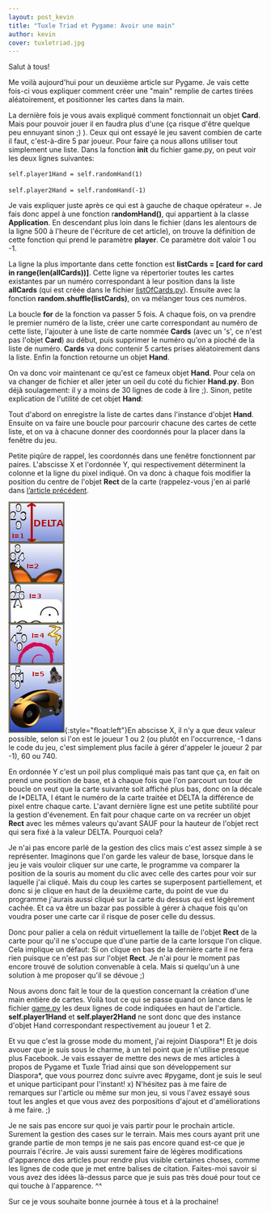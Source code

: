 ```yaml
---
layout: post_kevin
title: "Tuxle Triad et Pygame: Avoir une main"
author: kevin
cover: tuxletriad.jpg
---
```


Salut à tous!

Me voilà aujourd'hui pour un deuxième article sur Pygame. Je vais cette fois-ci vous expliquer comment créer une "main" remplie de cartes tirées aléatoirement, et positionner les cartes dans la main.

La dernière fois je vous avais expliqué comment fonctionnait un objet **Card**. Mais pour pouvoir jouer il en faudra plus d'une (ça risque d'être quelque peu ennuyant sinon ;) ). Ceux qui ont essayé le jeu savent combien de carte il faut, c'est-à-dire 5 par joueur. Pour faire ça nous allons utiliser tout simplement une liste. Dans la fonction **__init__** du fichier  game.py, on peut voir les deux lignes suivantes:

	self.player1Hand = self.randomHand(1)

	self.player2Hand = self.randomHand(-1)

<!--break-->
Je vais expliquer juste après ce qui est à gauche de chaque opérateur =. Je fais donc appel à une fonction r**andomHand()**, qui appartient à la classe **Application**. En descendant plus loin dans le fichier (dans les alentours de la ligne 500 à l'heure de l'écriture de cet article), on trouve la définition de cette fonction qui prend le paramètre **player**. Ce paramètre doit valoir 1 ou -1.

La ligne la plus importante dans cette fonction est **listCards = [card for card in range(len(allCards))]**. Cette ligne va répertorier toutes les cartes existantes par un numéro correspondant à leur position dans la liste **allCards** (qui est créée dans le fichier <u>listOfCards.py</u>). Ensuite avec la fonction **random.shuffle(listCards)**, on va mélanger tous ces numéros.

La boucle **for** de la fonction va passer 5 fois. A chaque fois, on va prendre le premier numéro de la liste, créer une carte correspondant au numéro de cette liste, l'ajouter à une liste de carte nommée **Cards** (avec un 's', ce n'est pas l'objet **Card**) au début, puis supprimer le numéro qu'on a pioché de la liste de numéro. **Cards** va donc contenir 5 cartes prises aléatoirement dans la liste. Enfin la fonction retourne un objet **Hand**.

On va donc voir maintenant ce qu'est ce fameux objet **Hand**. Pour cela on va changer de fichier et aller jeter un oeil du coté du fichier **Hand.py**.  Bon déjà soulagement: il y a moins de 30 lignes de code à lire ;). Sinon, petite explication de l'utilité de cet objet **Hand**:

Tout d'abord on enregistre la liste de cartes dans l'instance d'objet **Hand**. Ensuite on va faire une boucle pour parcourir chacune des cartes de cette liste, et on va à chacune donner des coordonnés pour la placer dans la fenêtre du jeu.

Petite piqûre de rappel, les coordonnés dans une fenêtre fonctionnent par paires. L'abscisse X et l'ordonnée Y, qui respectivement déterminent la colonne et la ligne du pixel indiqué. On va donc à chaque fois modifier la position du centre de l'objet **Rect** de la carte (rappelez-vous j'en ai parlé dans [l’article précédent](/2014/08/17/introduction-a-pygame.html).

![Pygame01](/images/pygame01.png){:style="float:left"}En abscisse X, il n'y a que deux valeur possible, selon si l'on est le joueur 1 ou 2 (ou plutôt en l'occurrence, -1 dans le code du jeu, c'est simplement plus facile à gérer d'appeler le joueur 2 par -1), 60 ou 740.

En ordonnée Y c'est un poil plus compliqué mais pas tant que ça, en fait on prend une position de base, et à chaque fois que l'on parcourt un tour de boucle on veut que la carte suivante soit affiché plus bas, donc on la décale de I*DELTA, I étant le numéro de la carte traitée et DELTA la différence de pixel entre chaque carte.
L'avant dernière ligne est une petite subtilité pour la gestion d'évenement. En fait pour chaque carte on va recréer un objet **Rect** avec les mêmes valeurs qu'avant SAUF pour la hauteur de l'objet rect qui sera fixé à la valeur DELTA. Pourquoi cela?

Je n'ai pas encore parlé de la gestion des clics mais c'est assez simple à se représenter. Imaginons que l'on garde les valeur de base, lorsque dans le jeu je vais vouloir cliquer sur une carte, le programme va comparer la position de la souris au moment du clic avec celle des cartes pour voir sur laquelle j'ai cliqué. Mais du coup les cartes se superposent partiellement, et donc si je clique en haut de la deuxième carte, du point de vue du programme j'aurais aussi cliqué sur la carte du dessus qui est légèrement cachée. Et ca va être un bazar pas possible à gérer à chaque fois qu'on voudra poser une carte car il risque de poser celle du dessus.

Donc pour palier a cela on réduit virtuellement la taille de l'objet **Rect** de la carte pour qu'il ne s'occupe que d'une partie de la carte lorsque l'on clique. Cela implique un défaut: Si on clique en bas de la dernière carte il ne fera rien puisque ce n'est pas sur l'objet **Rect**. Je n'ai pour le moment pas encore trouvé de solution convenable à cela. Mais si quelqu'un à une solution à me proposer qu'il se dévoue ;)

Nous avons donc fait le tour de la question concernant la création d'une main entière de cartes. Voilà tout ce qui se passe quand on lance dans le fichier <u>game.py</u> les deux lignes de code indiquées en haut de l'article. **self.player1Hand** et **self.player2Hand** ne sont donc que des instance d'objet Hand correspondant respectivement au joueur 1 et 2.

Et vu que c'est la grosse mode du moment, j'ai rejoint Diaspora*! Et je dois avouer que je suis sous le charme, à un tel point que je n'utilise presque plus Facebook. Je vais essayer de mettre des news de mes articles à propos de Pygame et Tuxle Triad ainsi que son développement sur Diaspora*, que vous pourrez donc suivre avec  #pygame, dont je suis le seul et unique participant pour l'instant! x) N'hésitez pas à me faire de remarques sur l'article ou même sur mon jeu, si vous l'avez essayé sous tout les angles et que vous avez des porpositions d'ajout et d'améliorations à me faire. ;)

Je ne sais pas encore sur quoi je vais partir pour le prochain article. Surement la gestion des cases sur le terrain. Mais mes cours ayant prit une grande partie de mon temps je ne sais pas encore quand est-ce que je pourrais l'écrire. Je vais aussi surement faire de légères modifications d'apparence des articles pour rendre plus visible  certaines choses, comme les lignes de code que je met entre balises de citation. Faites-moi savoir si vous avez des idées là-dessus parce que je suis pas très doué pour tout ce qui touche à l'apparence. ^^

Sur ce je vous souhaite bonne journée à tous et à la prochaine!

